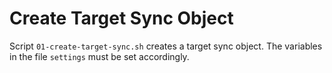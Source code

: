# Create Target Sync Object

Script `01-create-target-sync.sh` creates a target sync object. The variables in the file `settings` must be
set accordingly.